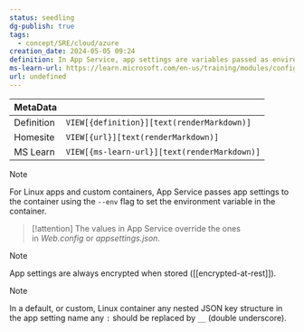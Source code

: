 ```yaml
---
status: seedling
dg-publish: true
tags:
  - concept/SRE/cloud/azure
creation_date: 2024-05-05 09:24
definition: In App Service, app settings are variables passed as environment variables to the application code.
ms-learn-url: https://learn.microsoft.com/en-us/training/modules/configure-web-app-settings/2-configure-application-settings
url: undefined
---
```


| MetaData   |                                              |
| ---------- | -------------------------------------------- |
| Definition | `VIEW[{definition}][text(renderMarkdown)]`   |
| Homesite   | `VIEW[{url}][text(renderMarkdown)]`          |
| MS Learn   | `VIEW[{ms-learn-url}][text(renderMarkdown)]` |


> [!note] 
> For Linux apps and custom containers, App Service passes app settings to the container using the `--env` flag to set the environment variable in the container.


> [!attention] 
> The values in App Service override the ones in _Web.config_ or _appsettings.json_.


> [!note]
> App settings are always encrypted when stored ([[encrypted-at-rest]]).


> [!Note] 
> In a default, or custom, Linux container any nested JSON key structure in the app setting name any `:` should be replaced by `__` (double underscore).

